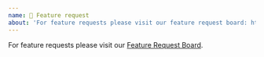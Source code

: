 ```yaml
---
name: 🎁 Feature request
about: 'For feature requests please visit our feature request board: https://invertase.canny.io/react-native-firebase'
---
```


For feature requests please visit our [Feature Request Board](https://invertase.io/oss/react-native-firebase/feedback/).

